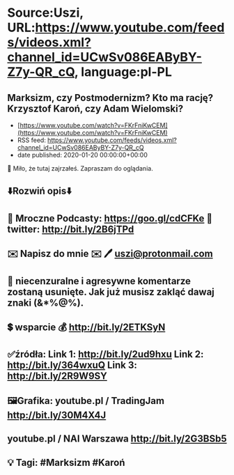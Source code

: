 # Source:Uszi, URL:https://www.youtube.com/feeds/videos.xml?channel_id=UCwSv086EAByBY-Z7y-QR_cQ, language:pl-PL

## Marksizm, czy Postmodernizm? Kto ma rację? Krzysztof Karoń, czy Adam Wielomski?
 - [https://www.youtube.com/watch?v=FKrFniKwCEM](https://www.youtube.com/watch?v=FKrFniKwCEM)
 - RSS feed: https://www.youtube.com/feeds/videos.xml?channel_id=UCwSv086EAByBY-Z7y-QR_cQ
 - date published: 2020-01-20 00:00:00+00:00

🤪 Miło, że tutaj zajrzałeś.  Zapraszam do oglądania.

⬇️Rozwiń opis⬇️
-------------------------------------------------------------
👀 Mroczne Podcasty: https://goo.gl/cdCFKe
👀 twitter: http://bit.ly/2B6jTPd
-------------------------------------------------------------
✉️ Napisz do mnie ✉️ 
🖊️ uszi@protonmail.com
-------------------------------------------------------------
👺 niecenzuralne i agresywne komentarze zostaną usunięte.  Jak już musisz zakląć dawaj znaki (&*%@%).
-------------------------------------------------------------
💲 wsparcie
💰 http://bit.ly/2ETKSyN
-------------------------------------------------------------
✅źródła:
Link 1:                   http://bit.ly/2ud9hxu
Link 2:                   http://bit.ly/364wxuQ
Link 3:                   http://bit.ly/2R9W9SY
-------------------------------------------------------------
🖼Grafika: 
youtube.pl / TradingJam
http://bit.ly/30M4X4J
---
youtube.pl / NAI Warszawa
http://bit.ly/2G3BSb5
-------------------------------------------------------------
💡 Tagi: #Marksizm #Karoń
-------------------------------------------------------------

